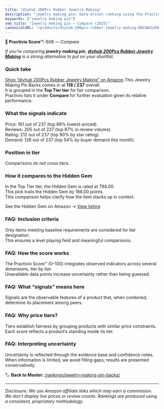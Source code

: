 ```yaml
---
title: "diyhub 200Pcs Rubber Jewelry Making"
description: "jewelry making pin: Data-driven ranking using the Practivio Score™. Positioned by quality, value, demand, findability, momentum."
keywords: ["jewelry making pin"]
seo_title: "jewelry making pin — Compare (2025)"
canonicalURL: "/products/diyhub-200pcs-rubber-jewelry-making-B0CN6GLR4P/"
---
```


**🛒 Practivio Score™:** 608 — _Compare_


*If you're comparing **jewelry making pin**, **[diyhub 200Pcs Rubber Jewelry Making](https://www.amazon.com/dp/B0CN6GLR4P?tag=practivio-20)** is a strong alternative to put on your shortlist.*
### Quick take
[Shop “diyhub 200Pcs Rubber Jewelry Making” on Amazon](https://www.amazon.com/dp/B0CN6GLR4P?tag=practivio-20)
This Jewelry Making Pin Backs comes in at **118 / 237** overall.  
It is grouped in the **Top Tier tier** for fair comparison.  
Practivio lists it under **Compare** for further evaluation given its relative performance.

### What the signals indicate
Price: 161 out of 237 (top 68% lowest-priced).  
Reviews: 205 out of 237 (top 87% in review volume).  
Rating: 212 out of 237 (top 90% by star rating).  
Demand: 126 out of 237 (top 54% by buyer demand this month).

### Position in tier
Comparisons do not cross tiers.

### How it compares to the Hidden Gem
In the Top Tier tier, the Hidden Gem is rated at 794.00.  
This pick trails the Hidden Gem by 186.00 points.  
This comparison helps clarify how the item stacks up in context.  

See the Hidden Gem on Amazon → [View listing](https://www.amazon.com/dp/B07SX9FS1F?tag=practivio-20)

### FAQ: Inclusion criteria
Only items meeting baseline requirements are considered for tier designation.  
This ensures a level playing field and meaningful comparisons.

### FAQ: How the score works
The Practivio Score™ (0–100) integrates observed indicators across several dimensions, tier by tier.  
Unavailable data points increase uncertainty rather than being guessed.

### FAQ: What “signals” means here
Signals are the observable features of a product that, when combined, determine its placement among peers.

### FAQ: Why price tiers?
Tiers establish fairness by grouping products with similar price constraints.  
Each score reflects a product’s standing inside its tier.

### FAQ: Interpreting uncertainty
Uncertainty is reflected through the evidence base and confidence notes.  
When information is limited, we avoid filling gaps; results are presented conservatively.

<!-- Missing template for Compare/CompareWithinPriceClass -->


🏷️ **Back to Master:** [/rankings/jewelry-making-pin-backs/](/rankings/jewelry-making-pin-backs/)

---
_Disclosure: We use Amazon affiliate links which may earn a commission. We don’t display live prices or review counts. Rankings are produced using a consistent, proprietary methodology._
